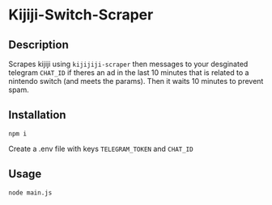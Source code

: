 # Kijiji-Switch-Scraper

## Description
Scrapes kijiji using `kijijiji-scraper` then messages to your desginated telegram `CHAT_ID` if theres an ad in the last 10 minutes that is related to a nintendo switch (and meets the params). Then it waits 10 minutes to prevent spam.

## Installation
`npm i`

Create a .env file with keys `TELEGRAM_TOKEN` and `CHAT_ID`

## Usage
`node main.js`
